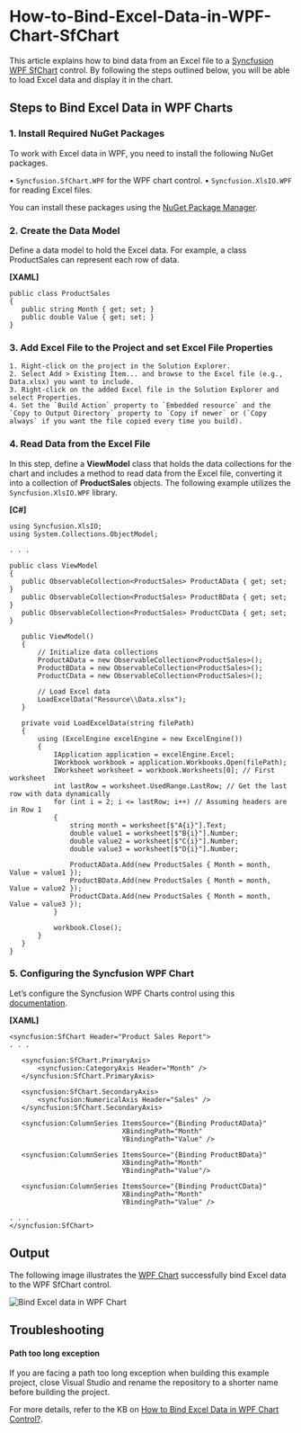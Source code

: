 # How-to-Bind-Excel-Data-in-WPF-Chart-SfChart

This article explains how to bind data from an Excel file to a [Syncfusion WPF SfChart]( https://www.syncfusion.com/wpf-controls/charts) control. By following the steps outlined below, you will be able to load Excel data and display it in the chart.

## Steps to Bind Excel Data in WPF Charts

### 1. Install Required NuGet Packages

To work with Excel data in WPF, you need to install the following NuGet packages.

•	`Syncfusion.SfChart.WPF` for the WPF chart control.
•	`Syncfusion.XlsIO.WPF` for reading Excel files.

You can install these packages using the [NuGet Package Manager](https://www.nuget.org/).


### 2. Create the Data Model

Define a data model to hold the Excel data. For example, a class ProductSales can represent each row of data.

**[XAML]**

 ```
public class ProductSales
{
    public string Month { get; set; }
    public double Value { get; set; }
} 
 ```
 

### 3. Add Excel File to the Project and set Excel File Properties

    1. Right-click on the project in the Solution Explorer.
    2. Select Add > Existing Item... and browse to the Excel file (e.g., Data.xlsx) you want to include.
    3. Right-click on the added Excel file in the Solution Explorer and select Properties.
    4. Set the `Build Action` property to `Embedded resource` and the `Copy to Output Directory` property to `Copy if newer` or (`Copy always` if you want the file copied every time you build).

### 4. Read Data from the Excel File

In this step, define a **ViewModel** class that holds the data collections for the chart and includes a method to read data from the Excel file, converting it into a collection of **ProductSales** objects. The following example utilizes the `Syncfusion.XlsIO.WPF` library.

**[C#]**

 ```
using Syncfusion.XlsIO;
using System.Collections.ObjectModel;

. . .

public class ViewModel
{
    public ObservableCollection<ProductSales> ProductAData { get; set; }
    public ObservableCollection<ProductSales> ProductBData { get; set; }
    public ObservableCollection<ProductSales> ProductCData { get; set; }

    public ViewModel()
    {
        // Initialize data collections
        ProductAData = new ObservableCollection<ProductSales>();
        ProductBData = new ObservableCollection<ProductSales>();
        ProductCData = new ObservableCollection<ProductSales>();
        
        // Load Excel data
        LoadExcelData("Resource\\Data.xlsx");
    }

    private void LoadExcelData(string filePath)
    {
        using (ExcelEngine excelEngine = new ExcelEngine())
        {
            IApplication application = excelEngine.Excel;
            IWorkbook workbook = application.Workbooks.Open(filePath);
            IWorksheet worksheet = workbook.Worksheets[0]; // First worksheet
            int lastRow = worksheet.UsedRange.LastRow; // Get the last row with data dynamically
            for (int i = 2; i <= lastRow; i++) // Assuming headers are in Row 1
            {
                string month = worksheet[$"A{i}"].Text;
                double value1 = worksheet[$"B{i}"].Number;
                double value2 = worksheet[$"C{i}"].Number;
                double value3 = worksheet[$"D{i}"].Number;
    
                ProductAData.Add(new ProductSales { Month = month, Value = value1 });
                ProductBData.Add(new ProductSales { Month = month, Value = value2 });
                ProductCData.Add(new ProductSales { Month = month, Value = value3 });
            }
    
            workbook.Close();
        }
    }
}

 ```

### 5. Configuring the Syncfusion WPF Chart

Let’s configure the Syncfusion WPF Charts control using this [documentation](https://help.syncfusion.com/wpf/charts/getting-started).

**[XAML]**
 
 ```
<syncfusion:SfChart Header="Product Sales Report">
. . .

    <syncfusion:SfChart.PrimaryAxis>
        <syncfusion:CategoryAxis Header="Month" />
    </syncfusion:SfChart.PrimaryAxis>

    <syncfusion:SfChart.SecondaryAxis>
        <syncfusion:NumericalAxis Header="Sales" />
    </syncfusion:SfChart.SecondaryAxis>
    
    <syncfusion:ColumnSeries ItemsSource="{Binding ProductAData}" 
                             XBindingPath="Month" 
                             YBindingPath="Value" />

    <syncfusion:ColumnSeries ItemsSource="{Binding ProductBData}" 
                             XBindingPath="Month" 
                             YBindingPath="Value"/>

    <syncfusion:ColumnSeries ItemsSource="{Binding ProductCData}" 
                             XBindingPath="Month" 
                             YBindingPath="Value" />
    
. . .
</syncfusion:SfChart>

 ```

## Output

The following image illustrates the [WPF Chart]( https://help.syncfusion.com/cr/wpf/Syncfusion.UI.Xaml.Charts.SfChart.html) successfully bind Excel data to the WPF SfChart control.
 
 ![Bind Excel data in WPF Chart](https://support.syncfusion.com/kb/agent/attachment/article/18452/inline?token=eyJhbGciOiJodHRwOi8vd3d3LnczLm9yZy8yMDAxLzA0L3htbGRzaWctbW9yZSNobWFjLXNoYTI1NiIsInR5cCI6IkpXVCJ9.eyJpZCI6IjM0MDcwIiwib3JnaWQiOiIzIiwiaXNzIjoic3VwcG9ydC5zeW5jZnVzaW9uLmNvbSJ9.7YFfaueQm4BYLGMVmwvIvbP6AEpAtQ3e1zh8hkAGk2g)

 ## Troubleshooting

#### Path too long exception

If you are facing a path too long exception when building this example project, close Visual Studio and rename the repository to a shorter name before building the project.

For more details, refer to the KB on [How to Bind Excel Data in WPF Chart Control?]().
